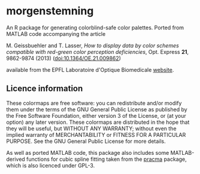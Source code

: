 # morgenstemning

An R package for generating colorblind-safe color palettes. Ported from MATLAB code accompanying the article

M. Geissbuehler and T. Lasser, _How to display data by color schemes compatible with red-green color perception deficiencies_, Opt. Express **21**, 9862-9874 (2013) ([doi:10.1364/OE.21.009862](http://dx.doi.org/10.1364/OE.21.009862))

available from the EPFL Laboratoire d'Optique Biomedicale [website](http://lob.epfl.ch/page-89396-en.html).

## Licence information
These colormaps are free software: you can redistribute and/or modify them under the terms of the GNU General Public License as published by the Free Software Foundation, either version 3 of the License, or (at your option) any later version. These colormaps are distributed in the hope that they will be useful, but WITHOUT ANY WARRANTY; without even the implied warranty of MERCHANTABILITY or FITNESS FOR A PARTICULAR PURPOSE.  See the GNU General Public License for more details.

As well as ported MATLAB code, this package also includes some MATLAB-derived functions for cubic spline fitting taken from the [pracma](http://cran.r-project.org/web/packages/pracma/index.html) package, which is also licenced under GPL-3.
